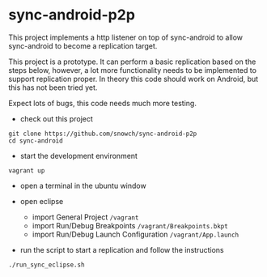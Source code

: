 # sync-android-p2p
This project implements a http listener on top of sync-android to allow sync-android to become a replication target.

This project is a prototype.  It can perform a basic replication based on the steps below, however, a lot more functionality needs to be implemented to support replication proper.  In theory this code should work on Android, but this has not been tried yet.

Expect lots of bugs, this code needs much more testing.

- check out this project
```
git clone https://github.com/snowch/sync-android-p2p
cd sync-android
```

- start the development environment
```
vagrant up
```

- open a terminal in the ubuntu window
- open eclipse 
  - import General Project `/vagrant`
  - import Run/Debug Breakpoints  `/vagrant/Breakpoints.bkpt`
  - import Run/Debug Launch Configuration `/vagrant/App.launch`

- run the script to start a replication and follow the instructions
```
./run_sync_eclipse.sh
```
